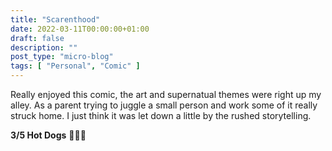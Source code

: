 ```yaml
---
title: "Scarenthood"
date: 2022-03-11T00:00:00+01:00
draft: false
description: ""
post_type: "micro-blog"
tags: [ "Personal", "Comic" ]
---
```


Really enjoyed this comic, the art and supernatual themes were right up my alley. As a parent trying to juggle a small person and work some of it really struck home. I just think it was let down a little by the rushed storytelling.

**3/5 Hot Dogs** 🌭🌭🌭